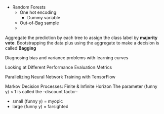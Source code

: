 - Random Forests
	- One hot encoding
		- Dummy variable
	- Out-of-Bag sample
	- 




Aggregate the prediction by each tree to assign the class label by **majority vote**. Bootstrapping the data plus using the aggregate to make a decision is called **Bagging**


Diagnosing bias and variance problems with learning curves

Looking at Different Performance Evaluation Metrics

Parallelizing Neural Network Training with TensorFlow

Markov Decision Processes: Finite & Infinite Horizon 
The parameter (funny y) < 1 is called the -discount factor-
- small (funny y) = myopic
- large (funny y) = farsighted